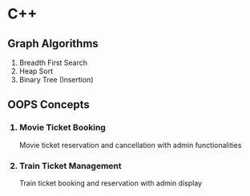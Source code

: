 # C++
<h2>Graph Algorithms</h2>
<ol>
<li>Breadth First Search</li>
<li>Heap Sort</li>
<li>Binary Tree (Insertion)</li>
</ol>
<h2>OOPS Concepts</h2>
<ol>
<h3><li>Movie Ticket Booking</li></h3>
<p>Movie ticket reservation and cancellation with admin functionalities</p>
<h3><li>Train Ticket Management</li></h3>
<p>Train ticket booking and reservation with admin display</p>
</ol>
